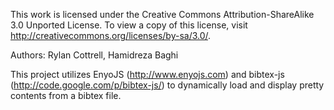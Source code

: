This work is licensed under the Creative Commons Attribution-ShareAlike 3.0 Unported License. To view a copy of this license, visit http://creativecommons.org/licenses/by-sa/3.0/.


Authors: 
	Rylan Cottrell,
	Hamidreza Baghi

This project utilizes EnyoJS (http://www.enyojs.com) and bibtex-js (http://code.google.com/p/bibtex-js/) to dynamically load and display pretty contents from a bibtex file.

